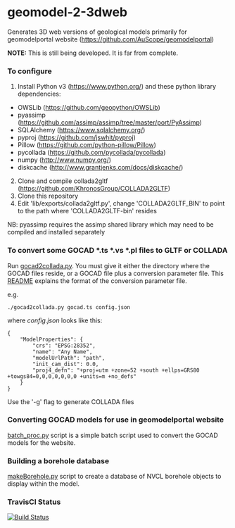 # geomodel-2-3dweb

Generates 3D web versions of geological models primarily for geomodelportal website (https://github.com/AuScope/geomodelportal)

**NOTE:** This is still being developed. It is far from complete.

### To configure

1. Install Python v3 (https://www.python.org/) and these python library dependencies:
+ OWSLib (https://github.com/geopython/OWSLib)
+ pyassimp (https://github.com/assimp/assimp/tree/master/port/PyAssimp)
+ SQLAlchemy (https://www.sqlalchemy.org/)
+ pyproj (https://github.com/jswhit/pyproj)
+ Pillow (https://github.com/python-pillow/Pillow)
+ pycollada (https://github.com/pycollada/pycollada)
+ numpy (http://www.numpy.org/)
+ diskcache (http://www.grantjenks.com/docs/diskcache/)
2. Clone and compile collada2gltf (https://github.com/KhronosGroup/COLLADA2GLTF)
3. Clone this repository
4. Edit 'lib/exports/collada2gltf.py', change 'COLLADA2GLTF_BIN' to point to the path where 'COLLADA2GLTF-bin' resides

NB: pyassimp requires the assimp shared library which may need to be compiled and installed separately

### To convert some GOCAD *.ts *.vs *.pl files to GLTF or COLLADA

Run [gocad2collada.py](scripts/gocad2collada.py). You must give it either the directory where the GOCAD files reside, or a GOCAD file plus a conversion parameter file. This [README](scripts/input/README.md) explains the format of the conversion parameter file.   

e.g.
```
./gocad2collada.py gocad.ts config.json

```

where _config.json_ looks like this:

```
{
    "ModelProperties": {
        "crs": "EPSG:28352",
        "name": "Any Name",
        "modelUrlPath": "path",
        "init_cam_dist": 0.0,
        "proj4_defn": "+proj=utm +zone=52 +south +ellps=GRS80 +towgs84=0,0,0,0,0,0,0 +units=m +no_defs"
    }
}

```

Use the '-g' flag to generate COLLADA files

  
### Converting GOCAD models for use in geomodelportal website

[batch_proc.py](scripts/batch_proc.py) script is a simple batch script used to convert the GOCAD models for the website.


### Building a borehole database

[makeBorehole.py](lib/makeBoreholes.py) script to create a database of NVCL borehole objects to display within the model. 


### TravisCI Status

[![Build Status](https://travis-ci.com/AuScope/geomodel-2-3dweb.svg?branch=master)](https://travis-ci.com/AuScope/geomodel-2-3dweb)

